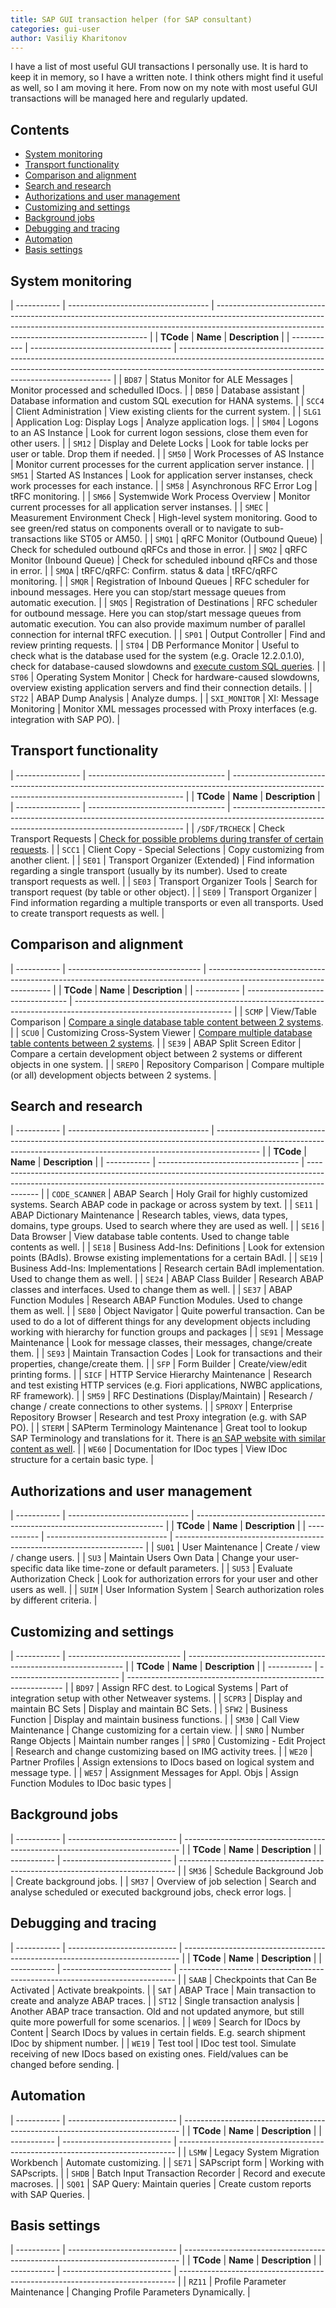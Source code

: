 ```yaml
---
title: SAP GUI transaction helper (for SAP consultant)
categories: gui-user
author: Vasiliy Kharitonov
---
```


I have a list of most useful GUI transactions I personally use. It is hard to
keep it in memory, so I have a written note. I think others might find it useful
as well, so I am moving it here. From now on my note with most useful GUI
transactions will be managed here and regularly updated.

## Contents

- [System monitoring](#system-monitoring)
- [Transport functionality](#transport-functionality)
- [Comparison and alignment](#comparison-and-alignment)
- [Search and research](#search-and-research)
- [Authorizations and user management](#authorizations-and-user-management)
- [Customizing and settings](#customizing-and-settings)
- [Background jobs](#background-jobs)
- [Debugging and tracing](#debugging-and-tracing)
- [Automation](#automation)
- [Basis settings](#basis-settings)


## System monitoring

| -----------   | ----------------------------------- | ------------------------------------------------------------------------------------------------------------------------------------------------------------------------------------------------------------------------- |
| **TCode**     | **Name**                            | **Description**                                                                                                                                                                                                           |
| -----------   | ----------------------------------- | ------------------------------------------------------------------------------------------------------------------------------------------------------------------------------------------------------------------------- |
| `BD87`        | Status Monitor for ALE Messages     | Monitor processed and schedulled IDocs.                                                                                                                                                                                   |
| `DB50`        | Database assistant                  | Database information and custom SQL execution for HANA systems.                                                                                                                                                           |
| `SCC4`        | Client Administration               | View existing clients for the current system.                                                                                                                                                                             |
| `SLG1`        | Application Log: Display Logs       | Analyze application logs.                                                                                                                                                                                                 |
| `SM04`        | Logons to an AS Instance            | Look for current logon sessions, close them even for other users.                                                                                                                                                         |
| `SM12`        | Display and Delete Locks            | Look for table locks per user or table. Drop them if needed.                                                                                                                                                              |
| `SM50`        | Work Processes of AS Instance       | Monitor current processes for the current application server instance.                                                                                                                                                    |
| `SM51`        | Started AS Instances                | Look for application server instanses, check work processes for each instance.                                                                                                                                            |
| `SM58`        | Asynchronous RFC Error Log          | tRFC monitoring.                                                                                                                                                                                                          |
| `SM66`        | Systemwide Work Process Overview    | Monitor current processes for all application server instanses.                                                                                                                                                           |
| `SMEC`        | Measurement Environment Check       | High-level system monitoring. Good to see green/red status on components overall or to navigate to sub-transactions like ST05 or AM50.                                                                                    |
| `SMQ1`        | qRFC Monitor (Outbound Queue)       | Check for scheduled outbound qRFCs and those in error.                                                                                                                                                                    |
| `SMQ2`        | qRFC Monitor (Inbound Queue)        | Check for scheduled inbound qRFCs and those in error.                                                                                                                                                                     |
| `SMQA`        | tRFC/qRFC: Confirm. status & data   | tRFC/qRFC monitoring.                                                                                                                                                                                                     |
| `SMQR`        | Registration of Inbound Queues      | RFC scheduler for inbound messages. Here you can stop/start message queues from automatic execution.                                                                                                                      |
| `SMQS`        | Registration of Destinations        | RFC scheduler for outbound message. Here you can stop/start message queues from automatic execution. You can also provide maximum number of parallel connection for internal tRFC execution.                              |
| `SP01`        | Output Controller                   | Find and review printing requests.                                                                                                                                                                                        |
| `ST04`        | DB Performance Monitor              | Useful to check what is the database used for the system (e.g. Oracle 12.2.0.1.0), check for database-caused slowdowns and [execute custom SQL queries](https://sap.how/gui-support/how-to-execute-custom-sql-request).   |
| `ST06`        | Operating System Monitor            | Check for hardware-caused slowdowns, overview existing application servers and find their connection details.                                                                                                             |
| `ST22`        | ABAP Dump Analysis                  | Analyze dumps.                                                                                                                                                                                                            |
| `SXI_MONITOR` | XI: Message Monitoring              | Monitor XML messages processed with Proxy interfaces (e.g. integration with SAP PO).                                                                                                                                      |


## Transport functionality

| ---------------- | ---------------------------------- | ------------------------------------------------------------------------------------------------------------------------------------------------ |
| **TCode**        | **Name**                           | **Description**                                                                                                                                  |
| ---------------- | ---------------------------------- | ------------------------------------------------------------------------------------------------------------------------------------------------ |
| `/SDF/TRCHECK`   | Check Transport Requests           | [Check for possible problems during transfer of certain requests](https://sap.how/gui-design/gui-support/problems-during-transfer-of-request).   |
| `SCC1`           | Client Copy - Special Selections   | Copy customizing from another client.                                                                                                            |
| `SE01`           | Transport Organizer (Extended)     | Find information regarding a single transport (usually by its number).    Used to create transport requests as well.                             |
| `SE03`           | Transport Organizer Tools          | Search for transport request (by table or other object).                                                                                         |
| `SE09`           | Transport Organizer                | Find information regarding a multiple transports or even all transports. Used to create transport requests as well.                              |

## Comparison and alignment

| ----------- | --------------------------------- | --------------------------------------------------------------------------------------------------------------------- |
| **TCode**   | **Name**                          | **Description**                                                                                                       |
| ----------- | --------------------------------- | --------------------------------------------------------------------------------------------------------------------- |
| `SCMP`      | View/Table Comparison             | [Compare a single database table content between 2 systems](https://sap.how/gui-basis/compare-customzing-tables).     |
| `SCU0`      | Customizing Cross-System Viewer   | [Compare multiple database table contents between 2 systems](https://sap.how/gui-basis/compare-customzing-tables).   |
| `SE39`      | ABAP Split Screen Editor          | Compare a certain development object between 2 systems or different objects in one system.                            |
| `SREPO`     | Repository Comparison             | Compare multiple (or all) development objects between 2 systems.                                                      |

## Search and research

| -----------    | ----------------------------------- | ----------------------------------------------------------------------------------------------------------------------------------------------------------------------- |
| **TCode**      | **Name**                            | **Description**                                                                                                                                                         |
| -----------    | ----------------------------------- | ----------------------------------------------------------------------------------------------------------------------------------------------------------------------- |
| `CODE_SCANNER` | ABAP Search                         | Holy Grail for highly customized systems. Search ABAP code in package or across system by text.                                                                          |
| `SE11`         | ABAP Dictionary Maintenance         | Research tables, views, data types, domains, type groups. Used to search where they are used as well.                                                                   |
| `SE16`         | Data Browser                        | View database table contents. Used to change table contents as well.                                                                                                    |
| `SE18`         | Business Add-Ins: Definitions       | Look for extension points (BAdIs). Browse existing implementations for a certain BAdI.                                                                                  |
| `SE19`         | Business Add-Ins: Implementations   | Research certain BAdI implementation. Used to change them as well.                                                                                                      |
| `SE24`         | ABAP Class Builder                  | Research ABAP classes and interfaces. Used to change them as well.                                                                                                      |
| `SE37`         | ABAP Function Modules               | Research ABAP Function Modules. Used to change them as well.                                                                                                            |
| `SE80`         | Object Navigator                    | Quite powerful transaction. Can be used to do a lot of different things for any development objects including working with hierarchy for function groups and packages   |
| `SE91`         | Message Maintenance                 | Look for message classes, their messages, change/create them.                                                                                                           |
| `SE93`         | Maintain Transaction Codes          | Look for transactions and their properties, change/create them.                                                                                                         |
| `SFP`          | Form Builder                        | Create/view/edit printing forms.                                                                                                                                        |
| `SICF`         | HTTP Service Hierarchy Maintenance  | Research and test existing HTTP services (e.g. Fiori applications, NWBC applications, RF framework).                                                                    |
| `SM59`         | RFC Destinations (Display/Maintain) | Research / change / create connections to other systems.                                                                                                                |
| `SPROXY`       | Enterprise Repository Browser       | Research and test Proxy integration (e.g. with SAP PO).                                                                                                                 |
| `STERM`        | SAPterm Terminology Maintenance     | Great tool to lookup SAP Terminology and translations for it. There is [an SAP website with similar content as well](http://sapterm.com).                               |
| `WE60`         | Documentation for IDoc types        | View IDoc structure for a certain basic type.                                                                                                                           |


## Authorizations and user management

| ----------- | ------------------------------ | ---------------------------------------------------------------------- |
| **TCode**   | **Name**                       | **Description**                                                        |
| ----------- | ------------------------------ | ---------------------------------------------------------------------- |
| `SU01`      | User Maintenance               | Create / view / change users.                                          |
| `SU3`       | Maintain Users Own Data        | Change your user-specific data like time-zone or default parameters.   |
| `SU53`      | Evaluate Authorization Check   | Look for authorization errors for your user and other users as well.   |
| `SUIM`      | User Information System        | Search authorization roles by different criteria.                      |

## Customizing and settings

| ----------- | ----------------------------        | --------------------------------------------------------------       |
| **TCode**   | **Name**                            | **Description**                                                      |
| ----------- | ----------------------------        | --------------------------------------------------------------       |
| `BD97`      | Assign RFC dest. to Logical Systems | Part of integration setup with other Netweaver systems.              |
| `SCPR3`     | Display and maintain BC Sets        | Display and maintain BC Sets.                                        |
| `SFW2`      | Business Function                   | Display and maintain business functions.                             |
| `SM30`      | Call View Maintenance               | Change customizing for a certain view.                               |
| `SNRO`      | Number Range Objects                | Maintain number ranges                                               |
| `SPRO`      | Customizing - Edit Project          | Research and change customizing based on IMG activity trees.         |
| `WE20`      | Partner Profiles                    | Assign extensions to IDocs based on logical system and message type. |
| `WE57`      | Assignment Messages for Appl. Objs  | Assign Function Modules to IDoc basic types                          |


## Background jobs

| ----------- | --------------------------- | ----------------------------------------------------------------------------- |
| **TCode**   | **Name**                    | **Description**                                                               |
| ----------- | --------------------------- | ----------------------------------------------------------------------------- |
| `SM36`      | Schedule Background Job     | Create background jobs.                                                       |
| `SM37`      | Overview of job selection   | Search and analyse scheduled or executed background jobs, check error logs.   |

## Debugging and tracing

| ----------- | ---------------------------       | -----------------------------------------------------------------------------                                       |
| **TCode**   | **Name**                          | **Description**                                                                                                     |
| ----------- | ---------------------------       | -----------------------------------------------------------------------------                                       |
| `SAAB`      | Checkpoints that Can Be Activated | Activate breakpoints.                                                                                               |
| `SAT`       | ABAP Trace                        | Main transaction to create and analyze ABAP traces.                                                                 |
| `ST12`      | Single transaction analysis       | Another ABAP trace transaction. Old and not updated anymore, but still quite more powerfull for some scenarios.     |
| `WE09`      | Search for IDocs by Content       | Search IDocs by values in certain fields. E.g. search shipment IDoc by shipment number.                             |
| `WE19`      | Test tool                         | IDoc test tool. Simulate receiving of new IDocs based on existing ones. Field/values can be changed before sending. |


## Automation

| ----------- | ---------------------------       | ----------------------------------------------------------------------------- |
| **TCode**   | **Name**                          | **Description**                                                               |
| ----------- | ---------------------------       | ----------------------------------------------------------------------------- |
| `LSMW`      | Legacy System Migration Workbench | Automate customizing.                                                         |
| `SE71`      | SAPscript form                    | Working with SAPscripts.                                                      |
| `SHDB`      | Batch Input Transaction Recorder  | Record and execute macroses.                                                  |
| `SQ01`      | SAP Query: Maintain queries       | Create custom reports with SAP Queries.                                       |

## Basis settings

| ----------- | ---------------------------       | ----------------------------------------------------------------------------- |
| **TCode**   | **Name**                          | **Description**                                                               |
| ----------- | ---------------------------       | ----------------------------------------------------------------------------- |
| `RZ11`      | Profile Parameter Maintenance     | Changing Profile Parameters Dynamically.                                      |
